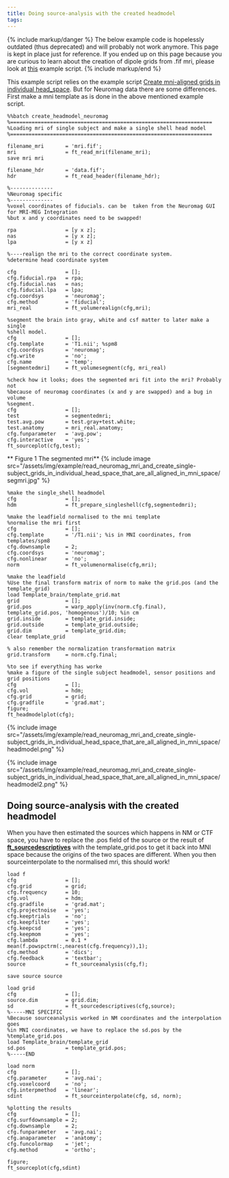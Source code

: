 ```yaml
---
title: Doing source-analysis with the created headmodel
tags:
---
```


{% include markup/danger %}
The below example code is hopelessly outdated (thus deprecated) and will probably not work anymore. This page is kept in place just for reference. If you ended up on this page because you are curious to learn about the creation of dipole grids from .fif mri, please look at [this](/example/create_single-subject_grids_in_individual_head_space_that_are_all_aligned_in_mni_space) example script.
{% include markup/end %}

This example script relies on the example script [Create mni-aligned grids in individual head_space](/example/create_single-subject_grids_in_individual_head_space_that_are_all_aligned_in_mni_space). But for Neuromag data there are some differences. First make a mni template as is done in the above mentioned example script.

    %%batch create_headmodel_neuromag
    %==================================================================
    %Loading mri of single subject and make a single shell head model
    %==================================================================

    filename_mri       = 'mri.fif';
    mri                = ft_read_mri(filename_mri);
    save mri mri

    filename_hdr       = 'data.fif';
    hdr                = ft_read_header(filename_hdr);

    %--------------
    %Neuromag specific
    %--------------
    %voxel coordinates of fiducials. can be  taken from the Neuromag GUI for MRI-MEG Integration
    %but x and y coordinates need to be swapped!

    rpa                = [y x z];
    nas                = [y x z];
    lpa                = [y x z]

    %----realign the mri to the correct coordinate system.
    %determine head coordinate system

    cfg                = [];
    cfg.fiducial.rpa   = rpa;
    cfg.fiducial.nas   = nas;
    cfg.fiducial.lpa   = lpa;
    cfg.coordsys       = 'neuromag';
    cfg.method         = 'fiducial';
    mri_real           = ft_volumerealign(cfg,mri);

    %segment the brain into gray, white and csf matter to later make a single
    %shell model.
    cfg                = [];
    cfg.template       = 'T1.nii'; %spm8
    cfg.coordsys       = 'neuromag';
    cfg.write          = 'no';
    cfg.name           = 'temp';
    [segmentedmri]     = ft_volumesegment(cfg, mri_real)

    %check how it looks; does the segmented mri fit into the mri? Probably not
    %because of neuromag coordinates (x and y are swapped) and a bug in volume
    %segment.
    cfg                = [];
    test               = segmentedmri;
    test.avg.pow       = test.gray+test.white;
    test.anatomy       = mri_real.anatomy;
    cfg.funparameter   = 'avg.pow';
    cfg.interactive    = 'yes';
    ft_sourceplot(cfg,test);

** Figure 1 The segmented mri**
{% include image src="/assets/img/example/read_neuromag_mri_and_create_single-subject_grids_in_individual_head_space_that_are_all_aligned_in_mni_space/segmri.jpg" %}

    %make the single_shell headmodel
    cfg                = [];
    hdm                = ft_prepare_singleshell(cfg,segmentedmri);

    %make the leadfield normalised to the mni template
    %normalise the mri first
    cfg                = [];
    cfg.template       = '/T1.nii'; %is in MNI coordinates, from templates/spm8
    cfg.downsample     = 2;
    cfg.coordsys       = 'neuromag';
    cfg.nonlinear      = 'no';
    norm               = ft_volumenormalise(cfg,mri);

    %make the leadfield
    %Use the final transform matrix of norm to make the grid.pos (and the template_grid)
    load Template_brain/template_grid.mat
    grid               = [];
    grid.pos           = warp_apply(inv(norm.cfg.final), template_grid.pos, 'homogenous')/10; %in cm
    grid.inside        = template_grid.inside;
    grid.outside       = template_grid.outside;
    grid.dim           = template_grid.dim;
    clear template_grid

    % also remember the normalization transformation matrix
    grid.transform     = norm.cfg.final;

    %to see if everything has worke
    %make a figure of the single subject headmodel, sensor positions and grid positions
    cfg                = [];
    cfg.vol            = hdm;
    cfg.grid           = grid;
    cfg.gradfile       = 'grad.mat';
    figure;
    ft_headmodelplot(cfg);

{% include image src="/assets/img/example/read_neuromag_mri_and_create_single-subject_grids_in_individual_head_space_that_are_all_aligned_in_mni_space/headmodel.png" %}

{% include image src="/assets/img/example/read_neuromag_mri_and_create_single-subject_grids_in_individual_head_space_that_are_all_aligned_in_mni_space/headmodel2.png" %}

## Doing source-analysis with the created headmodel

When you have then estimated the sources which happens in NM or CTF space, you have to replace the .pos field of the source or the result of **[ft_sourcedescriptives](/reference/ft_sourcedescriptives)** with the template_grid.pos to get it back into MNI space because the origins of the two spaces are different. When you then sourceinterpolate to the normalised mri, this should work!

    load f
    cfg                = [];
    cfg.grid           = grid;
    cfg.frequency      = 10;
    cfg.vol            = hdm;
    cfg.gradfile       = 'grad.mat';
    cfg.projectnoise   = 'yes';
    cfg.keeptrials     = 'no';
    cfg.keepfilter     = 'yes';
    cfg.keepcsd        = 'yes';
    cfg.keepmom        = 'yes';
    cfg.lambda         = 0.1 * mean(f.powspctrm(:,nearest(cfg.frequency)),1);
    cfg.method         = 'dics';
    cfg.feedback       = 'textbar';
    source             = ft_sourceanalysis(cfg,f);

    save source source

    load grid
    cfg                = [];
    source.dim         = grid.dim;
    sd                 = ft_sourcedescriptives(cfg,source);
    %-----MNI SPECIFIC
    %Because sourceanalysis worked in NM coordinates and the interpolation goes
    %in MNI coordinates, we have to replace the sd.pos by the
    %template_grid.pos
    load Template_brain/template_grid
    sd.pos             = template_grid.pos;
    %-----END

    load norm
    cfg                = [];
    cfg.parameter      = 'avg.nai';
    cfg.voxelcoord     = 'no';
    cfg.interpmethod   = 'linear';
    sdint              = ft_sourceinterpolate(cfg, sd, norm);

    %plotting the results
    cfg                = [];
    cfg.surfdownsample = 2;
    cfg.downsample     = 2;
    cfg.funparameter   = 'avg.nai';
    cfg.anaparameter   = 'anatomy';
    cfg.funcolormap    = 'jet';
    cfg.method         = 'ortho';

    figure;
    ft_sourceplot(cfg,sdint)
